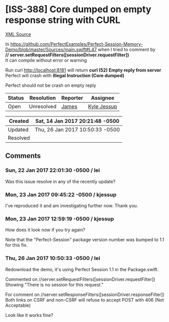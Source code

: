 # [ISS-388] Core dumped on empty response string with CURL

[XML Source](../xml/ISS-388.xml)
<p><p>In <a href="https://github.com/PerfectExamples/Perfect-Session-Memory-Demo/blob/master/Sources/main.swift#L47" class="external-link" rel="nofollow">https://github.com/PerfectExamples/Perfect-Session-Memory-Demo/blob/master/Sources/main.swift#L47</a> when I tried to comment by<br/>
<b>// server.setRequestFilters(<span class="error">&#91;sessionDriver.requestFilter&#93;</span>)</b><br/>
It can compile without error or warning</p>

<p>Run curl <a href="http://localhost:8181/" class="external-link" rel="nofollow">http://localhost:8181</a> will return <b>curl (52) Empty reply from server</b><br/>
Perfect will crash with <b>Illegal Instruction (Core dumped)</b></p>

<p>Perfect should not be crash on empty reply </p></p>





Status|Resolution|Reporter|Assignee
------|----------|--------|--------
Open|Unresolved|[James](Lei)|[Kyle Jessup]($kjessup)





Created|Sat, 14 Jan 2017 20:21:48 -0500
-------|--------------
Updated|Thu, 26 Jan 2017 10:50:33 -0500
Resolved|


## Comments




### Sun, 22 Jan 2017 22:01:30 -0500 / lei 

<p><p>Was this issue resolve in any of the recently update?</p></p>


### Mon, 23 Jan 2017 09:45:22 -0500 / kjessup 

<p><p>I've reproduced it and am investigating further now. Thank you.</p></p>


### Mon, 23 Jan 2017 12:59:19 -0500 / kjessup 

<p><p>How does it look now if you try again?</p>

<p>Note that the "Perfect-Session" package version number was bumped to 1.1 for this fix.</p></p>


### Thu, 26 Jan 2017 10:50:33 -0500 / lei 

<p><p>Redownload the demo, it's using Perfect Session 1.1 in the Package.swift.</p>

<p>Commented on //server.setRequestFilters(<span class="error">&#91;sessionDriver.requestFilter&#93;</span>)<br/>
Showing "There is no session for this request."</p>

<p>For comment on //server.setResponseFilters(<span class="error">&#91;sessionDriver.responseFilter&#93;</span>)<br/>
Both links on CSRF and non-CSRF will refuse to accept POST with 406 (Not Acceptable)</p>

<p>Look like it works fine?</p></p>


